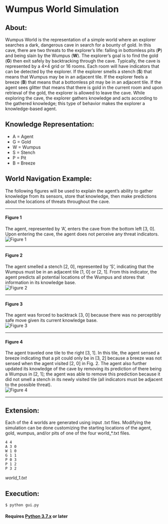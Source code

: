 # Wumpus World Simulation

## About:

Wumpus World is the representation of a simple world where an explorer searches a dark,
dangerous cave in search for a bounty of gold. In this cave, there are two threats to the explorer’s life:
falling in bottomless pits (**P**) and being slain by the Wumpus (**W**). The explorer’s goal is to find the gold (**G**) then exit safely by backtracking through the cave. Typically, the cave is represented by a 4×4 grid or 16
rooms. Each room will have indicators that can be detected by the explorer. If the explorer smells a
stench (**S**) that means that Wumpus may be in an adjacent tile. If the explorer feels a breeze (**B**) that means that a bottomless pit may be in an adjacent tile. If the agent sees glitter that means that there is gold in the
current room and upon retrieval of the gold, the explorer is allowed to leave the cave. While exploring
the cave, the explorer gathers knowledge and acts according to the gathered knowledge; this type of
behavior makes the explorer a knowledge-based agent.

## Knowledge Representation:
- A = Agent
- G = Gold
- W = Wumpus
- S = Stench
- P = Pit
- B = Breeze

## World Navigation Example:

The following figures will be used to explain the agent’s ability to gather knowledge from its sensors, store that knowledge, then make predictions about the locations of threats throughout the cave.<br>

---

#### Figure 1
The agent, represented by ‘A’, enters the cave from the bottom left [3, 0]. Upon entering the cave, the agent does not perceive any threat indicators.<br>
![Figure 1](https://github.com/alexander-bachmann/wumpus-world/blob/master/README_images/figure_1.png?raw=true)

--- 

#### Figure 2
The agent smelled a stench [2, 0], represented by ‘S’, indicating that the Wumpus must be in an adjacent tile [1, 0] or [2, 1]. From this indicator, the agent predicts all potential locations of the Wumpus and stores that information in its knowledge base.<br>
![Figure 2](https://github.com/alexander-bachmann/wumpus-world/blob/master/README_images/figure_2.png?raw=true)

---

#### Figure 3
The agent was forced to backtrack [3, 0] because there was no perceptibly safe move given its current knowledge base.<br>
![Figure 3](https://github.com/alexander-bachmann/wumpus-world/blob/master/README_images/figure_3.png?raw=true)

---

#### Figure 4
The agent traveled one tile to the right [3, 1]. In this tile, the agent sensed a breeze indicating that a pit could only be in [3, 2] because a breeze was not sensed when the agent visited [2, 0] in Fig. 2. The agent also further updated its knowledge of the cave by removing its prediction of there being a Wumpus in [2, 1]; the agent was able to remove this prediction because it did not smell a stench in its newly visited tile (all indicators must be adjacent to the possible threat).<br>
![Figure 4](https://github.com/alexander-bachmann/wumpus-world/blob/master/README_images/figure_4.png?raw=true)

---

## Extension:

Each of the 4 worlds are generated using input .txt files. Modifying the simulation can be done customizing the starting locations of the agent, gold, wumpus, and/or pits of one of the four world_*.txt files.

```
4 4
A 3 0
W 1 0
G 1 1
P 0 3
P 1 2
P 3 2
```
*world_1.txt*


## Execution:
```
$ python gui.py
```
#### Requires [Python 3.7.x](https://www.python.org/downloads/release/python-376/) or later
